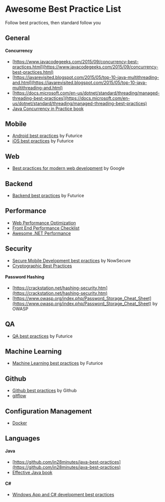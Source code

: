 # Awesome Best Practice List

Follow best practices, then standard follow you

## General
#### Concurrency
- [https://www.javacodegeeks.com/2015/09/concurrency-best-practices.html](https://www.javacodegeeks.com/2015/09/concurrency-best-practices.html)
- [https://javarevisited.blogspot.com/2015/05/top-10-java-multithreading-and.html](https://javarevisited.blogspot.com/2015/05/top-10-java-multithreading-and.html)
- [https://docs.microsoft.com/en-us/dotnet/standard/threading/managed-threading-best-practices](https://docs.microsoft.com/en-us/dotnet/standard/threading/managed-threading-best-practices)
- [Java Concurrency in Practice book](https://www.amazon.com/Java-Concurrency-Practice-Brian-Goetz/dp/0321349601)

## Mobile
- [Android best practices](https://github.com/futurice/android-best-practices) by Futurice
- [iOS best practices](https://github.com/futurice/ios-good-practices) by Futurice

## Web
- [Best practices for modern web development](https://github.com/google/WebFundamentals) by Google

## Backend
- [Backend best practices](https://github.com/futurice/backend-best-practices) by Futurice

## Performance
- [Web Performance Optimization](https://github.com/davidsonfellipe/awesome-wpo)
- [Front End Performance Checklist](https://github.com/thedaviddias/Front-End-Performance-Checklist#server)
- [Awesome .NET Performance](https://github.com/adamsitnik/awesome-dot-net-performance)

## Security
- [Secure Mobile Development best practices](https://github.com/nowsecure/secure-mobile-development) by NowSecure
- [Cryptographic Best Practices](https://gist.github.com/atoponce/07d8d4c833873be2f68c34f9afc5a78a)

#### Password Hashing
- [https://crackstation.net/hashing-security.htm](https://crackstation.net/hashing-security.htm)
- [https://www.owasp.org/index.php/Password_Storage_Cheat_Sheet](https://www.owasp.org/index.php/Password_Storage_Cheat_Sheet) by OWASP

## QA
- [QA best practices](https://github.com/futurice/QA-best-practices) by Futurice

## Machine Learning
- [Machine Learning best practices](https://github.com/futurice/machine-learning-best-practices) by Futurice

## Github
- [Github best practices](https://resources.github.com/videos/github-best-practices/) by Github
- [gitflow](https://github.com/nvie/gitflow)

## Configuration Management
- [Docker](https://github.com/FuriKuri/docker-best-practices)


## Languages
#### Java
- [https://github.com/in28minutes/java-best-practices](https://github.com/in28minutes/java-best-practices)
- [Effective Java book](https://www.amazon.com/Effective-Java-3rd-Joshua-Bloch/dp/0134685997)

#### C#
- [Windows App and C# development best practices](https://github.com/futurice/windows-app-development-best-practices)

